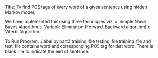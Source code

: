 Title: To find POS tags of every word of a given sentence using hidden Markov model.

We have implemented this using three techniques viz.
a. Simple Naive Bayes Algorithm
b. Variable Elimination (Forward-Backward algorithm)
c. Viterbi Algorithm.

To Run Program:
./label.py part2 training_file testing_file
training_file and test_file contains word and corresponding POS tag for that word.
There is blank line to indicate the end of sentence.

